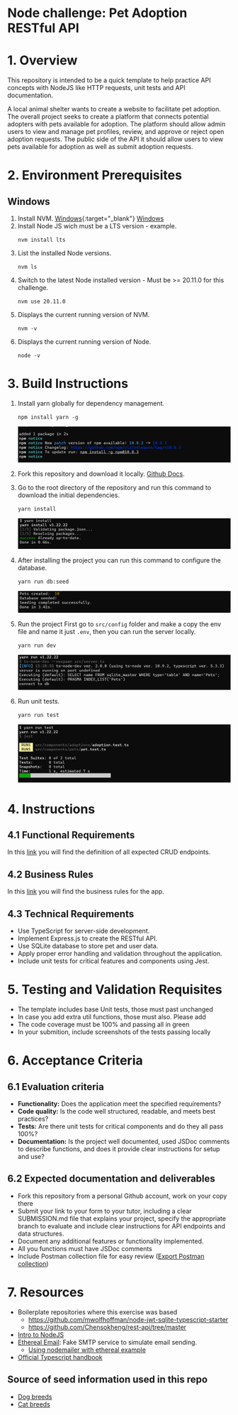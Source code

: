 # Node challenge: Pet Adoption RESTful API

# 1. Overview

This repository is intended to be a quick template to help practice API concepts with NodeJS like HTTP requests, unit tests and API documentation.

A local animal shelter wants to create a website to facilitate pet adoption. The overall project seeks to create a platform that connects potential adopters with pets available for adoption.
The platform should allow admin users to view and manage pet profiles, review, and approve or reject open adoption requests. 
The public side of the API it should allow users to view pets available for adoption as well as submit adoption requests.

# 2. Environment Prerequisites

## Windows
1. Install NVM.
	[Windows](https://www.freecodecamp.org/news/node-version-manager-nvm-install-guide){:target="_blank"}
    <a href="https://www.freecodecamp.org/news/node-version-manager-nvm-install-guide" targer="_blank">Windows</a>
2. Install Node JS wich must be a LTS version - example.
    ```
    nvm install lts
    ```
3. List the installed Node versions.
    ```
    nvm ls
    ```
4. Switch to the latest Node installed version - Must be >= 20.11.0 for this challenge.
    ```
    nvm use 20.11.0
    ```
5. Displays the current running version of NVM.
    ```
    nvm -v
    ```
6. Displays the current running version of Node.
    ```
    node -v
    ```

# 3. Build Instructions

1. Install yarn globally for dependency management.
    ```
    npm install yarn -g
    ```
    ![build-instruction1](./resources/images/build-instruction1.png)
2. Fork this repository and download it locally.
    [Github Docs](https://docs.github.com/en/pull-requests/collaborating-with-pull-requests/working-with-forks/fork-a-repo).
3. Go to the root directory of the repository and run this command to download the initial dependencies.
    ```
    yarn install
    ``` 
    ![build-instruction2](./resources/images/build-instruction2.png)
4. After installing the project you can run this command to configure the database.
    ```
    yarn run db:seed
    ``` 
    ![build-instruction3](./resources/images/build-instruction3.png)
5. Run the project
    First go to `src/config` folder and make a copy the env file and name it just `.env`, then you can run the server locally.

    ```
    yarn run dev
    ```
    ![build-instruction4](./resources/images/build-instruction4.png)
6. Run unit tests.
    ```
    yarn run test
    ```
    ![build-instruction5](./resources/images/build-instruction5.png)

# 4. Instructions

## 4.1 Functional Requirements
In this [link](./resources/functional_requirements.md) you will find the definition of all expected CRUD endpoints.

## 4.2 Business Rules

In this [link](./resources/business_rules.md) you will find the business rules for the app.

## 4.3 Technical Requirements
* Use TypeScript for server-side development.
* Implement Express.js to create the RESTful API.
* Use SQLite database to store pet and user data.
* Apply proper error handling and validation throughout the application.
* Include unit tests for critical features and components using Jest.

# 5. Testing and Validation Requisites
* The template includes base Unit tests, those must past unchanged
* In case you add extra util functions, those must also. Please add 
* The code coverage must be 100% and passing all in green
* In your submition, include screenshots of the tests passing locally

# 6. Acceptance Criteria

## 6.1 Evaluation criteria

* **Functionality:** Does the application meet the specified requirements?
* **Code quality:** Is the code well structured, readable, and meets best practices?
* **Tests:** Are there unit tests for critical components and do they all pass 100%?
* **Documentation:** Is the project well documented, used JSDoc comments to describe functions, and does it provide clear instructions for setup and use?
  
## 6.2 Expected documentation and deliverables
* Fork this repository from a personal Github account, work on your copy there
* Submit your link to your form to your tutor, including a clear SUBMISSION.md file that explains your project, specify the appropriate branch to evaluate and include clear instructions for API endpoints and data structures.
* Document any additional features or functionality implemented.
* All you functions must have JSDoc comments
* Include Postman collection file for easy review ([Export Postman collection](https://learning.postman.com/docs/getting-started/importing-and-exporting/exporting-data))


# 7. Resources

* Boilerplate repositories where this exercise was based
    * https://github.com/mwolfhoffman/node-jwt-sqlite-typescript-starter
    * https://github.com/Chensokheng/rest-api/tree/master
* [Intro to NodeJS](https://nodejs.org/en/learn/getting-started/introduction-to-nodejs) 
* [Ethereal Email](https://ethereal.email/): Fake SMTP service to simulate email sending.
    * [Using nodemailer with ethereal example](https://dev.to/berviantoleo/email-testing-using-ethereal-inb)
* [Official Typescript handbook](https://www.typescriptlang.org/docs/handbook/2/basic-types.html)

## Source of seed information used in this repo
* [Dog breeds](https://github.com/jfairbank/programming-elm.com/blob/master/dog-breeds.json)
* [Cat breeds](https://github.com/jfairbank/programming-elm.com/blob/master/cat-breeds.json)
